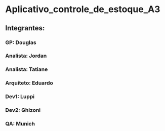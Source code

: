 # Aplicativo_controle_de_estoque_A3
 
<h2>Integrantes: </h2>
<h3>GP: Douglas </h3>
<h3>Analista: Jordan </h3>
<h3>Analista: Tatiane </h3>
<h3>Arquiteto: Eduardo </h3> 
<h3>Dev1: Luppi </h3>
<h3>Dev2: Ghizoni </h3>
<h3>QA: Munich </h3>
